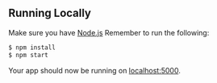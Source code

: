 ## Running Locally

Make sure you have [Node.js](http://nodejs.org/)
Remember to run the following:

```sh
$ npm install
$ npm start
```

Your app should now be running on [localhost:5000](http://localhost:5000/).